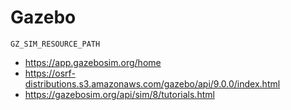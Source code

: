 # Gazebo

```
GZ_SIM_RESOURCE_PATH
```

- https://app.gazebosim.org/home
- https://osrf-distributions.s3.amazonaws.com/gazebo/api/9.0.0/index.html
- https://gazebosim.org/api/sim/8/tutorials.html